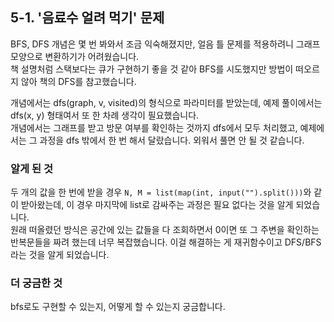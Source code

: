 ## 5-1. '음료수 얼려 먹기' 문제
BFS, DFS 개념은 몇 번 봐와서 조금 익숙해졌지만, 얼음 틀 문제를 적용하려니 그래프 모양으로 변환하기가 어려웠습니다.  
책 설명처럼 스택보다는 큐가 구현하기 좋을 것 같아 BFS를 시도했지만 방법이 떠오르지 않아 책의 DFS를 참고했습니다.

개념에서는 dfs(graph, v, visited)의 형식으로 파라미터를 받았는데, 예제 풀이에서는 dfs(x, y) 형태여서 또 한 차례 생각이 필요했습니다.  
개념에서는 그래프를 받고 방문 여부를 확인하는 것까지 dfs에서 모두 처리했고, 예제에서는 그 과정을 dfs 밖에서 한 번 해서 달랐습니다. 외워서 풀면 안 될 것 같습니다.

### 알게 된 것
두 개의 값을 한 번에 받을 경우 `N, M = list(map(int, input("").split()))`와 같이 받아왔는데, 이 경우 마지막에 list로 감싸주는 과정은 필요 없다는 것을 알게 되었습니다.  
원래 떠올렸던 방식은 공간에 있는 값들을 다 조회하면서 0이면 또 그 주변을 확인하는 반복문들을 짜려 했는데 너무 복잡했습니다. 이걸 해결하는 게 재귀함수이고 DFS/BFS라는 것을 알게 되었습니다.

### 더 궁금한 것
bfs로도 구현할 수 있는지, 어떻게 할 수 있는지 궁금합니다.